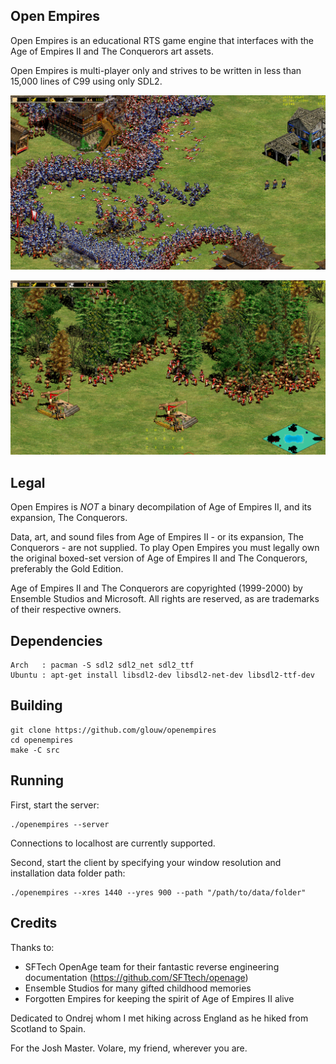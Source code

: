 ## Open Empires

Open Empires is an educational RTS game engine that interfaces with the Age of Empires II and The Conquerors art assets.

Open Empires is multi-player only and strives to be written in less than 15,000 lines of C99 using only SDL2.

![the men at arms really know how to upset their neighbors](art/men-at-arms.png)

![villagers stab trees with their knives for some reason](art/eat-the-trees.png)

## Legal

Open Empires is *NOT* a binary decompilation of Age of Empires II, and its expansion, The Conquerors.

Data, art, and sound files from Age of Empires II - or its expansion, The Conquerors - are not supplied.
To play Open Empires you must legally own the original boxed-set version of Age of Empires II and The Conquerors,
preferably the Gold Edition.

Age of Empires II and The Conquerors are copyrighted (1999-2000) by Ensemble Studios and Microsoft.
All rights are reserved, as are trademarks of their respective owners.

## Dependencies

    Arch   : pacman -S sdl2 sdl2_net sdl2_ttf
    Ubuntu : apt-get install libsdl2-dev libsdl2-net-dev libsdl2-ttf-dev

## Building

    git clone https://github.com/glouw/openempires
    cd openempires
    make -C src

## Running

First, start the server:

    ./openempires --server

Connections to localhost are currently supported.

Second, start the client by specifying your window resolution and installation data folder path:

    ./openempires --xres 1440 --yres 900 --path "/path/to/data/folder"

## Credits

Thanks to:
* SFTech OpenAge team for their fantastic reverse engineering documentation (https://github.com/SFTtech/openage)
* Ensemble Studios for many gifted childhood memories
* Forgotten Empires for keeping the spirit of Age of Empires II alive

Dedicated to Ondrej whom I met hiking across England as he hiked from Scotland to Spain.

For the Josh Master. Volare, my friend, wherever you are.
